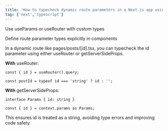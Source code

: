 ```yaml
---
title: 'How to typecheck dynamic route parameters in a Next.js app using TypeScript?'
tag: ['next','typescript']
---
```


Use useParams or useRouter with custom types

Define route parameter types explicitly in components

In a dynamic route like pages/posts/\[id\].tsx, you can typecheck the id parameter using either useRouter or getServerSideProps.

**With** useRouter:
```tsx
const { id } = useRouter().query;

const postId = typeof id === 'string' ? id : '';
```

**With** getServerSideProps:
```tsx
interface Params { id: string }

const { id } = context.params as Params;
```

This ensures id is treated as a string, avoiding type errors and improving code safety.